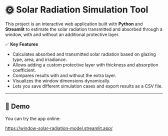 
# 🌞 Solar Radiation Simulation Tool

This project is an interactive web application built with **Python** and **Streamlit** to estimate the solar radiation transmitted and absorbed through a window, with and without an additional protective layer.

✅ **Key Features**
- Calculates absorbed and transmitted solar radiation based on glazing type, area, and irradiance.
- Allows adding a custom protective layer with thickness and absorption coefficient.
- Compares results with and without the extra layer.
- Visualizes the window dimensions dynamically.
- Lets you save different simulation cases and export results as a CSV file.
---

## 🚀 Demo

You can try the app online:

https://window-solar-radiation-model.streamlit.app/


